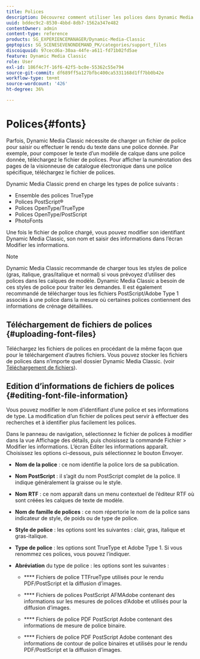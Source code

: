 ```yaml
---
title: Polices
description: Découvrez comment utiliser les polices dans Dynamic Media Classic.
uuid: bddec9c2-8530-4bbd-8db7-1562a347e482
contentOwner: admin
content-type: reference
products: SG_EXPERIENCEMANAGER/Dynamic-Media-Classic
geptopics: SG_SCENESEVENONDEMAND_PK/categories/support_files
discoiquuid: 97cecd6a-30aa-44fe-a611-fd71b02fd5ae
feature: Dynamic Media Classic
role: User
exl-id: 186f4c7f-16f6-42f5-bc0e-55362c55e794
source-git-commit: df689ff5a127bfbc400ca5331168d1ff7bb0b42e
workflow-type: tm+mt
source-wordcount: '426'
ht-degree: 36%

---
```


# Polices{#fonts}

Parfois, Dynamic Media Classic nécessite de charger un fichier de police pour saisir ou effectuer le rendu du texte dans une police donnée. Par exemple, pour composer le texte d’un modèle de calque dans une police donnée, téléchargez le fichier de polices. Pour afficher la numérotation des pages de la visionneuse de catalogue électronique dans une police spécifique, téléchargez le fichier de polices.

Dynamic Media Classic prend en charge les types de police suivants :

* Ensemble des polices TrueType
* Polices PostScript®
* Polices OpenType/TrueType
* Polices OpenType/PostScript
* PhotoFonts

Une fois le fichier de police chargé, vous pouvez modifier son identifiant Dynamic Media Classic, son nom et saisir des informations dans l’écran Modifier les informations.

>[!NOTE]
>
>Dynamic Media Classic recommande de charger tous les styles de police (gras, italique, gras/italique et normal) si vous prévoyez d’utiliser des polices dans les calques de modèle. Dynamic Media Classic a besoin de ces styles de police pour traiter les demandes. Il est également recommandé de télécharger tous les fichiers PostScript/Adobe Type 1 associés à une police dans la mesure où certaines polices contiennent des informations de crénage détaillées.

## Téléchargement de fichiers de polices {#uploading-font-files}

Téléchargez les fichiers de polices en procédant de la même façon que pour le téléchargement d’autres fichiers. Vous pouvez stocker les fichiers de polices dans n’importe quel dossier Dynamic Media Classic. (voir [Téléchargement de fichiers](uploading-files.md#uploading_your_files)).

## Edition d’informations de fichiers de polices {#editing-font-file-information}

Vous pouvez modifier le nom d’identifiant d’une police et ses informations de type. La modification d’un fichier de polices peut servir à effectuer des recherches et à identifier plus facilement les polices.

Dans le panneau de navigation, sélectionnez le fichier de polices à modifier dans la vue Affichage des détails, puis choisissez la commande Fichier > Modifier les informations. L’écran Editer les informations apparaît. Choisissez les options ci-dessous, puis sélectionnez le bouton Envoyer.

* **Nom de la police**  : ce nom identifie la police lors de sa publication.

* **Nom PostScript**  : il s’agit du nom PostScript complet de la police. Il indique généralement la graisse ou le style.

* **Nom RTF**  : ce nom apparaît dans un menu contextuel de l’éditeur RTF où sont créées les calques de texte de modèle.

* **Nom de famille de polices**  : ce nom répertorie le nom de la police sans indicateur de style, de poids ou de type de police.

* **Style de police**  : les options sont les suivantes : clair, gras, italique et gras-italique.

* **Type de police**  : les options sont TrueType et Adobe Type 1. Si vous renommez ces polices, vous pouvez l’indiquer.

* **Abréviation**  du type de police : les options sont les suivantes :

   * **** Fichiers de police TTFrueType utilisés pour le rendu PDF/PostScript et la diffusion d’images.

   * **** Fichiers de polices PostScript AFMAdobe contenant des informations sur les mesures de polices d’Adobe et utilisés pour la diffusion d’images.

   * **** Fichiers de police PDF PostScript Adobe contenant des informations de mesure de police binaire.

   * **** Fichiers de police PDF PostScript Adobe contenant des informations de contour de police binaires et utilisés pour le rendu PDF/PostScript et la diffusion d’images.
